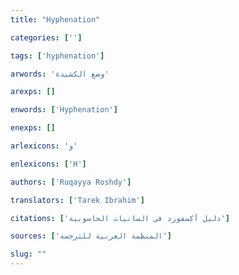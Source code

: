 ```yaml
---
title: "Hyphenation"

categories: ['']

tags: ['hyphenation']

arwords: 'وضع الكشيدة'

arexps: []

enwords: ['Hyphenation']

enexps: []

arlexicons: 'و'

enlexicons: ['H']

authors: ['Ruqayya Roshdy']

translators: ['Tarek Ibrahim']

citations: ['دليل أكسفورد في السانيات الحاسوبية']

sources: ['المنظمة العربية للترجمة']

slug: ""
---
```

